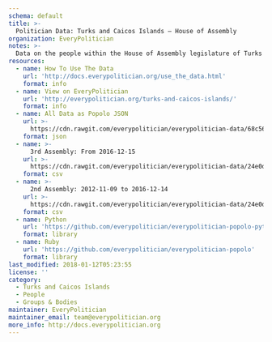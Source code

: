 ```yaml
---
schema: default
title: >-
  Politician Data: Turks and Caicos Islands — House of Assembly
organization: EveryPolitician
notes: >-
  Data on the people within the House of Assembly legislature of Turks and Caicos Islands.
resources:
  - name: How To Use The Data
    url: 'http://docs.everypolitician.org/use_the_data.html'
    format: info
  - name: View on EveryPolitician
    url: 'http://everypolitician.org/turks-and-caicos-islands/'
    format: info
  - name: All Data as Popolo JSON
    url: >-
      https://cdn.rawgit.com/everypolitician/everypolitician-data/68c569f00a69f91701cbda94e05d1d5ab4c77f65/data/Turks_and_Caicos_Islands/Assembly/ep-popolo-v1.0.json
    format: json
  - name: >-
      3rd Assembly: From 2016-12-15
    url: >-
      https://cdn.rawgit.com/everypolitician/everypolitician-data/24e0d59c9205385fd724885b8990cc775b42663d/data/Turks_and_Caicos_Islands/Assembly/term-2016.csv
    format: csv
  - name: >-
      2nd Assembly: 2012-11-09 to 2016-12-14
    url: >-
      https://cdn.rawgit.com/everypolitician/everypolitician-data/24e0d59c9205385fd724885b8990cc775b42663d/data/Turks_and_Caicos_Islands/Assembly/term-2012.csv
    format: csv
  - name: Python
    url: 'https://github.com/everypolitician/everypolitician-popolo-python'
    format: library
  - name: Ruby
    url: 'https://github.com/everypolitician/everypolitician-popolo'
    format: library
last_modified: 2018-01-12T05:23:55
license: ''
category:
  - Turks and Caicos Islands
  - People
  - Groups & Bodies
maintainer: EveryPolitician
maintainer_email: team@everypolitician.org
more_info: http://docs.everypolitician.org
---
```

